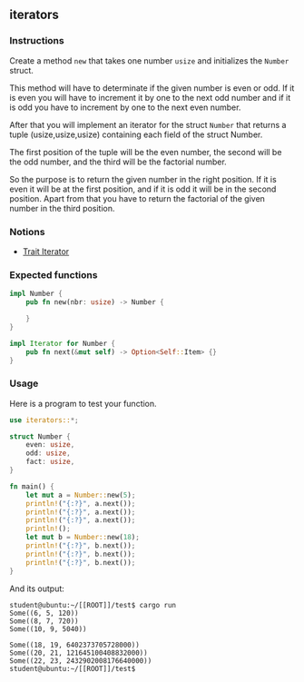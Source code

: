 ## iterators

### Instructions

Create a method `new` that takes one number `usize` and initializes the `Number` struct.

This method will have to determinate if the given number is even or odd. If it is even you will have to increment it by one to the next odd number and
if it is odd you have to increment by one to the next even number.

After that you will implement an iterator for the struct `Number` that returns a tuple (usize,usize,usize) containing each field of the struct Number.

The first position of the tuple will be the even number, the second will be the odd number, and the third will be the factorial number.

So the purpose is to return the given number in the right position. If it is even it will be at the first position, and if it is odd it will be in the second position. Apart from that you have to return the factorial of the given number in the third position.

### Notions

- [Trait Iterator](https://doc.rust-lang.org/std/iter/trait.Iterator.html)

### Expected functions

```rust
impl Number {
    pub fn new(nbr: usize) -> Number {

    }
}

impl Iterator for Number {
    pub fn next(&mut self) -> Option<Self::Item> {}
}
```

### Usage

Here is a program to test your function.

```rust
use iterators::*;

struct Number {
    even: usize,
    odd: usize,
    fact: usize,
}

fn main() {
    let mut a = Number::new(5);
    println!("{:?}", a.next());
    println!("{:?}", a.next());
    println!("{:?}", a.next());
    println!();
    let mut b = Number::new(18);
    println!("{:?}", b.next());
    println!("{:?}", b.next());
    println!("{:?}", b.next());
}
```

And its output:

```console
student@ubuntu:~/[[ROOT]]/test$ cargo run
Some((6, 5, 120))
Some((8, 7, 720))
Some((10, 9, 5040))

Some((18, 19, 6402373705728000))
Some((20, 21, 121645100408832000))
Some((22, 23, 2432902008176640000))
student@ubuntu:~/[[ROOT]]/test$
```
